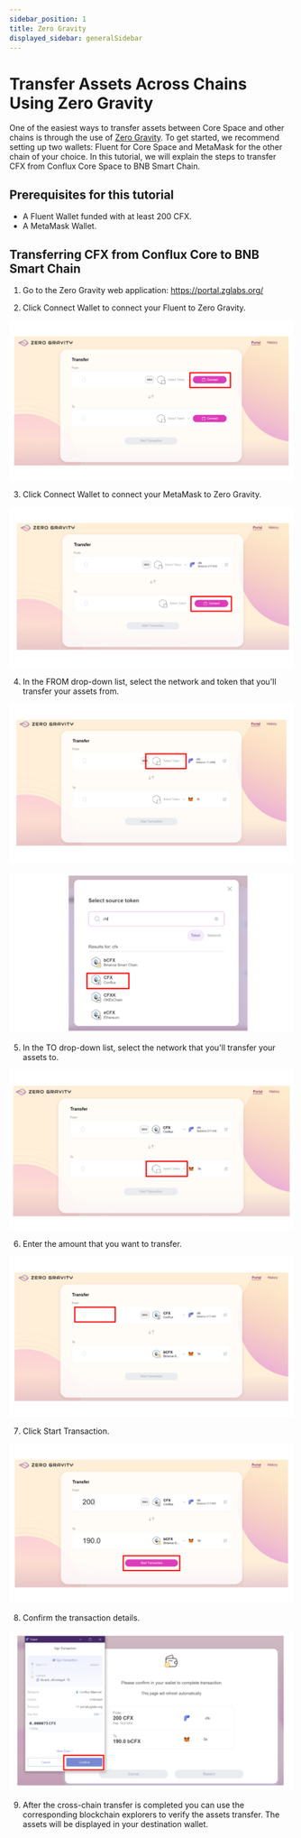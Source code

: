 ```yaml
---
sidebar_position: 1
title: Zero Gravity
displayed_sidebar: generalSidebar
---
```


# Transfer Assets Across Chains Using Zero Gravity

One of the easiest ways to transfer assets between Core Space and other chains is through the use of [Zero Gravity](https://portal.zglabs.org/).
To get started, we recommend setting up two wallets: Fluent for Core Space and MetaMask for the other chain of your choice. 
In this tutorial, we will explain the steps to transfer CFX from Conflux Core Space to BNB Smart Chain.

## Prerequisites for this tutorial

- A Fluent Wallet funded with at least 200 CFX.
- A MetaMask Wallet.

## Transferring CFX from Conflux Core to BNB Smart Chain

1. Go to the Zero Gravity web application: https://portal.zglabs.org/


2. Click Connect Wallet to connect your Fluent to Zero Gravity.

![zg1](./img/zerogravity1.png)

3. Click Connect Wallet to connect your MetaMask to Zero Gravity.

![zg2](./img/zerogravity2.png)

4. In the FROM drop-down list, select the network and token that you'll transfer your assets from.

![zg3](./img/zerogravity3.png)

![zg4](./img/zerogravity4.png)

5. In the TO drop-down list, select the network that you'll transfer your assets to.

![zg5](./img/zerogravity5.png)

6. Enter the amount that you want to transfer.

![zg7](./img/zerogravity7.png)

7. Click Start Transaction.

![zg8](./img/zerogravity8.png)

8. Confirm the transaction details.

![zg9](./img/zerogravity9.png)


9. After the cross-chain transfer is completed you can use the corresponding blockchain explorers to verify the assets transfer. The assets will be displayed in your destination wallet.